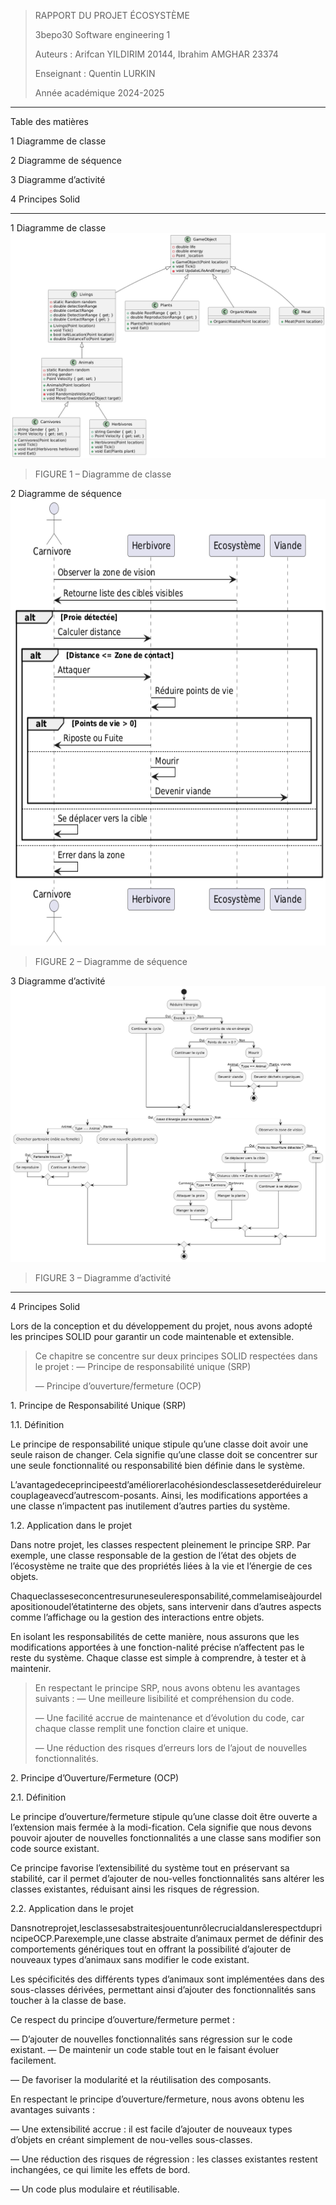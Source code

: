 > RAPPORT DU PROJET ÉCOSYSTÈME
>
> 3bepo30 Software engineering 1
>
> Auteurs : Arifcan YILDIRIM 20144, Ibrahim AMGHAR 23374
>
> Enseignant : Quentin LURKIN
>
> Année académique 2024-2025

-------------

Table des matières

1 Diagramme de classe 

2 Diagramme de séquence 

3 Diagramme d’activité 

4 Principes Solid 

-------------
1 Diagramme de classe
<img src="./DiagrammeClasse.png" />

> FIGURE 1 – Diagramme de classe


2 Diagramme de séquence 
<img src="./DiagrammeSequence.png" style="width:6.69293in;height:7.44589in" />

> FIGURE 2 – Diagramme de séquence


3 Diagramme d’activité 
<img src="./DiagrammeActivity.png"/>

> FIGURE 3 – Diagramme d’activité


-------------

4 Principes Solid

Lors de la conception et du développement du projet, nous avons adopté
les principes SOLID pour garantir un code maintenable et extensible.

> Ce chapitre se concentre sur deux principes SOLID respectées dans le
> projet : — Principe de responsabilité unique (SRP)
>
> — Principe d’ouverture/fermeture (OCP)

1\. Principe de Responsabilité Unique (SRP)

1.1. Définition

Le principe de responsabilité unique stipule qu’une classe doit avoir
une seule raison de changer. Cela signifie qu’une classe doit se
concentrer sur une seule fonctionnalité ou responsabilité bien définie
dans le système.

L’avantagedeceprincipeestd’améliorerlacohésiondesclassesetderéduireleurcouplageavecd’autrescom-posants.
Ainsi, les modifications apportées a une classe n’impactent pas
inutilement d’autres parties du système.

1.2. Application dans le projet

Dans notre projet, les classes respectent pleinement le principe SRP.
Par exemple, une classe responsable de la gestion de l’état des objets
de l’écosystème ne traite que des propriétés liées à la vie et l’énergie
de ces objets.

Chaqueclasseseconcentresuruneseuleresponsabilité,commelamiseàjourdelapositionoudel’étatinterne
des objets, sans intervenir dans d’autres aspects comme l’affichage ou
la gestion des interactions entre objets.

En isolant les responsabilités de cette manière, nous assurons que les
modifications apportées à une fonction-nalité précise n’affectent pas le
reste du système. Chaque classe est simple à comprendre, à tester et à
maintenir.

> En respectant le principe SRP, nous avons obtenu les avantages
> suivants : — Une meilleure lisibilité et compréhension du code.
>
> — Une facilité accrue de maintenance et d’évolution du code, car
> chaque classe remplit une fonction claire et unique.
>
> — Une réduction des risques d’erreurs lors de l’ajout de nouvelles
> fonctionnalités.

2\. Principe d’Ouverture/Fermeture (OCP)

2.1. Définition

Le principe d’ouverture/fermeture stipule qu’une classe doit être
ouverte a l’extension mais fermée à la modi-fication. Cela signifie que
nous devons pouvoir ajouter de nouvelles fonctionnalités a une classe
sans modifier son code source existant.

Ce principe favorise l’extensibilité du système tout en préservant sa
stabilité, car il permet d’ajouter de nou-velles fonctionnalités sans
altérer les classes existantes, réduisant ainsi les risques de
régression.

2.2. Application dans le projet

Dansnotreprojet,lesclassesabstraitesjouentunrôlecrucialdanslerespectduprincipeOCP.Parexemple,une
classe abstraite d’animaux permet de définir des comportements
génériques tout en offrant la possibilité d’ajouter de nouveaux types
d’animaux sans modifier le code existant.

Les spécificités des différents types d’animaux sont implémentées dans
des sous-classes dérivées, permettant ainsi d’ajouter des
fonctionnalités sans toucher à la classe de base.


Ce respect du principe d’ouverture/fermeture permet :

— D’ajouter de nouvelles fonctionnalités sans régression sur le code
existant. — De maintenir un code stable tout en le faisant évoluer
facilement.

— De favoriser la modularité et la réutilisation des composants.

En respectant le principe d’ouverture/fermeture, nous avons obtenu les
avantages suivants :

— Une extensibilité accrue : il est facile d’ajouter de nouveaux types
d’objets en créant simplement de nou-velles sous-classes.

— Une réduction des risques de régression : les classes existantes
restent inchangées, ce qui limite les effets de bord.

— Un code plus modulaire et réutilisable.

